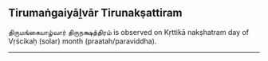 ## Tirumaṅgaiyāḽvār Tirunakṣattiram
திருமங்கையாழ்வார் திருநக்ஷத்திரம் is observed on Kṛttikā nakṣhatram day of Vṛścikaḥ (solar) month (praatah/paraviddha).



---
